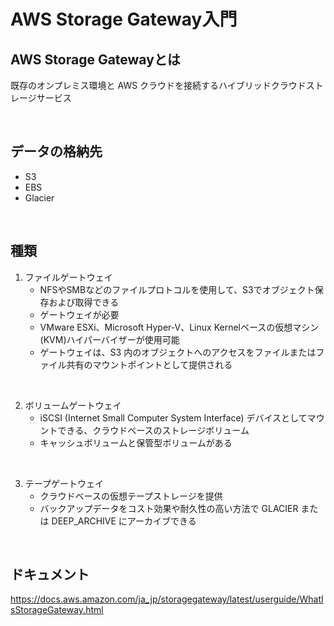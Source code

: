 # AWS Storage Gateway入門


## AWS Storage Gatewayとは
既存のオンプレミス環境と AWS クラウドを接続するハイブリッドクラウドストレージサービス

<br>

## データの格納先
- S3
- EBS
- Glacier

<br>

## 種類
1. ファイルゲートウェイ
    - NFSやSMBなどのファイルプロトコルを使用して、S3でオブジェクト保存および取得できる
    - ゲートウェイが必要
    - VMware ESXi、Microsoft Hyper-V、Linux Kernelベースの仮想マシン(KVM)ハイパーバイザーが使用可能
    - ゲートウェイは、S3 内のオブジェクトへのアクセスをファイルまたはファイル共有のマウントポイントとして提供される

<br>

2. ボリュームゲートウェイ
    - iSCSI (Internet Small Computer System Interface) デバイスとしてマウントできる、クラウドベースのストレージボリューム
    - キャッシュボリュームと保管型ボリュームがある

<br>

3. テープゲートウェイ
    - クラウドベースの仮想テープストレージを提供
    - バックアップデータをコスト効果や耐久性の高い方法で GLACIER または DEEP_ARCHIVE にアーカイブできる

<br>

## ドキュメント
https://docs.aws.amazon.com/ja_jp/storagegateway/latest/userguide/WhatIsStorageGateway.html
